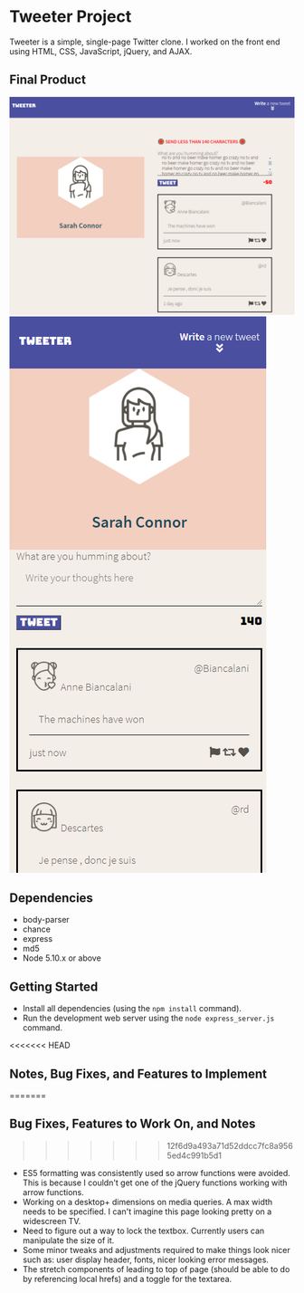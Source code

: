 # Tweeter Project

Tweeter is a simple, single-page Twitter clone. I worked on the front end using HTML, CSS, JavaScript, jQuery, and AJAX.

## Final Product

!["Screenshot of error tweet"](https://github.com/tazmanraz/tweeter/blob/master/docs/pic1.PNG)
!["Screenshot of responsivity"](https://github.com/tazmanraz/tweeter/blob/master/docs/pic2.PNG)

## Dependencies

- body-parser
- chance
- express
- md5
- Node 5.10.x or above

## Getting Started

- Install all dependencies (using the `npm install` command).
- Run the development web server using the `node express_server.js` command.

<<<<<<< HEAD
## Notes, Bug Fixes, and Features to Implement
=======
## Bug Fixes, Features to Work On, and Notes
>>>>>>> 12f6d9a493a71d52ddcc7fc8a9565ed4c991b5d1

- ES5 formatting was consistently used so arrow functions were avoided. This is because I couldn't get one of the jQuery functions working with arrow functions.
- Working on a desktop+ dimensions on media queries. A max width needs to be specified. I can't imagine this page looking pretty on a widescreen TV.
- Need to figure out a way to lock the textbox. Currently users can manipulate the size of it.
- Some minor tweaks and adjustments required to make things look nicer such as: user display header, fonts, nicer looking error messages.
- The stretch components of leading to top of page (should be able to do by referencing local hrefs) and a toggle for the textarea.

